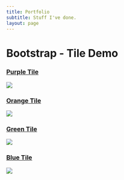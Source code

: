 ```yaml
---
title: Portfolio
subtitle: Stuff I've done.
layout: page
---
```

<div class="container">
  <div class="row">
    <div class="col-md-12">
      <h1>
        <strong>Bootstrap - Tile Demo</strong>
      </h1>
    </div>
  </div>
  <div class="row">
    <div class="col-sm-4">
        <a href="http://www.ubh.com">
          <h3 class="title">Purple Tile</h3>
          <p><img src="/beautiful-jekyll-test/assets/img/dv1.jfif"></p>
        </a>
    </div>
    <div class="col-sm-4">
        <a href="http://www.ubh.com">
          <h3 class="title">Orange Tile</h3>
          <p><img src="/beautiful-jekyll-test/assets/img/dv2.jfif"></p>
        </a>
    </div>
  </div>
  <div class="row">
    <div class="col-sm-4">
        <a href="http://www.ubh.com">
          <h3 class="title">Green Tile</h3>
          <p><img src="/beautiful-jekyll-test/assets/img/dv3.jfif"></p>
        </a>
    </div>
    <div class="col-sm-4">
        <a href="http://www.ubh.com">
          <h3 class="title">Blue Tile</h3>
          <p><img src="/beautiful-jekyll-test/assets/img/dv4.jfif"></p>
        </a>
    </div>
  </div>
</div>

